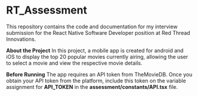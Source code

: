 # RT_Assessment

This repository contains the code and documentation for my interview submission for the React Native Software Developer position at Red Thread Innovations.

**About the Project**
In this project, a mobile app is created for android and iOS to display the top 20 popular movies currently airing, allowing the user to select a movie and view the respective movie details. 

**Before Running**
The app requires an API token from TheMovieDB. Once you obtain your API token from the platform, include this token on the variable assignment for **API_TOKEN** in the **assessment/constants/API.tsx** file. 
